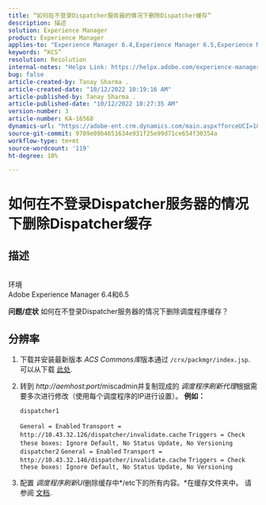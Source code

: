 ```yaml
---
title: “如何在不登录Dispatcher服务器的情况下删除Dispatcher缓存”
description: 描述
solution: Experience Manager
product: Experience Manager
applies-to: "Experience Manager 6.4,Experience Manager 6.5,Experience Manager"
keywords: “KCS”
resolution: Resolution
internal-notes: "Helpx Link: https://helpx.adobe.com/experience-manager/kb/How-to-delete-the-dispatcher-cache-without-logging-into-the-Dispatchers-AEM.html"
bug: false
article-created-by: Tanay Sharma .
article-created-date: "10/12/2022 10:19:16 AM"
article-published-by: Tanay Sharma .
article-published-date: "10/12/2022 10:27:35 AM"
version-number: 3
article-number: KA-16568
dynamics-url: "https://adobe-ent.crm.dynamics.com/main.aspx?forceUCI=1&pagetype=entityrecord&etn=knowledgearticle&id=b155b452-174a-ed11-bba2-0022480868ff"
source-git-commit: 9709e09b4651634e931f25e99d71ce654f30354a
workflow-type: tm+mt
source-wordcount: '119'
ht-degree: 10%

---
```


# 如何在不登录Dispatcher服务器的情况下删除Dispatcher缓存

## 描述

<br>环境<br>
Adobe Experience Manager 6.4和6.5


<b>问题/症状</b>
如何在不登录Dispatcher服务器的情况下删除调度程序缓存？


## 分辨率


1. 下载并安装最新版本 *ACS Commons库*&#x200B;版本通过 `/crx/packmgr/index.jsp`. 可以从下载 [此处](https://github.com/Adobe-Consulting-Services/acs-aem-commons/releases).
2. 转到 *http://aemhost:port*/miscadmin并复制现成的 *调度程序刷新代理*根据需要多次进行修改（使用每个调度程序的IP进行设置）。
   <b>例如：</b>



   ```
   dispatcher1
   ```


   `General = Enabled`
   `Transport = http://10.43.32.126/dispatcher/invalidate.cache`
   `Triggers = Check these boxes: Ignore Default, No Status Update, No Versioning`
   ` `
   `dispatcher2`
   `General = Enabled`
   `Transport = http://10.43.32.146/dispatcher/invalidate.cache`
   `Triggers = Check these boxes: Ignore Default, No Status Update, No Versioning`
3. 配置 *调度程序刷新UI*&#x200B;删除缓存中*/etc下的所有内容。*在缓存文件夹中。 请参阅 [文档](https://adobe-consulting-services.github.io/acs-aem-commons/features/dispatcher-flush-ui/index.html).

